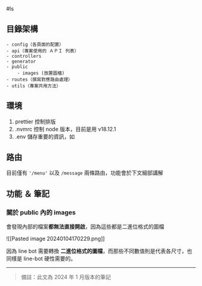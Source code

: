 #ls 


## 目錄架構

```
- config（各頁面的配置）
- api（專案使用的 ＡＰＩ 列表）
- controllers
- generator
- public 
	- images (放置圖檔)
- routes（撰寫對應路由處理）
- utils（專案共用方法）
```

## 環境

1. prettier 控制排版
2. .nvmrc 控制 node 版本，目前是用 v18.12.1
3. .env 儲存重要的資訊，如

## 路由

目前僅有 `'/menu'`  以及 `/message` 兩條路由，功能會於下文細部講解


## 功能 ＆ 筆記
### 關於 public 內的 images

會發現內部的檔案**都無法直接開啟**，因為這些都是二進位格式的圖檔

![[Pasted image 20240104170229.png]]

因為 line bot 需要轉換 **二進位格式的圖檔**，而那些不同數值則是代表各尺寸，也同樣是 line-bot 硬性需要的。

---

> 備註：此文為 2024 年 1 月版本的筆記



